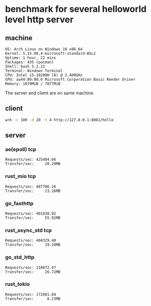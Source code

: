 # benchmark for several helloworld level http server

## machine

```
OS: Arch Linux on Windows 10 x86_64
Kernel: 5.15.90.4-microsoft-standard-WSL2
Uptime: 1 hour, 22 mins
Packages: 435 (pacman)
Shell: bash 5.2.21
Terminal: Windows Terminal
CPU: Intel i5-10200H (8) @ 2.400GHz
GPU: aa44:00:00.0 Microsoft Corporation Basic Render Driver
Memory: 1070MiB / 7877MiB
```

The server and client are on same machine.

## client

```bash
wrk -c 100 -d 20 -t 4 http://127.0.0.1:8081/hello
```

## server

### ae(epoll) tcp

```
Requests/sec: 425484.66
Transfer/sec:     20.29MB
```

### rust_mio tcp

```
Requests/sec: 487706.16
Transfer/sec:     23.26MB
```

### go_fasthttp

```
Requests/sec: 401638.02
Transfer/sec:     55.92MB
```

### rust_async_std tcp

```
Requests/sec: 404329.40
Transfer/sec:     19.28MB
```

### go_std_http

```
Requests/sec: 218872.47
Transfer/sec:     26.72MB
```

### rust_tokio

```
Requests/sec: 172601.84
Transfer/sec:      8.23MB
```
